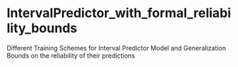 # IntervalPredictor_with_formal_reliability_bounds
Different Training Schemes for Interval Predictor Model and Generalization Bounds on the reliability of their predictions
